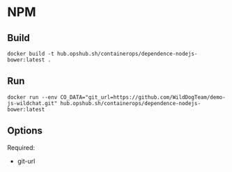 # NPM

## Build

```shell
docker build -t hub.opshub.sh/containerops/dependence-nodejs-bower:latest .
```

## Run

```shell
docker run --env CO_DATA="git_url=https://github.com/WildDogTeam/demo-js-wildchat.git" hub.opshub.sh/containerops/dependence-nodejs-bower:latest
```

## Options

Required:

- git-url

